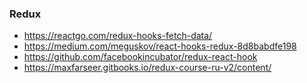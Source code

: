 ### Redux

- https://reactgo.com/redux-hooks-fetch-data/
- https://medium.com/meguskov/react-hooks-redux-8d8babdfe198
- https://github.com/facebookincubator/redux-react-hook
- https://maxfarseer.gitbooks.io/redux-course-ru-v2/content/
